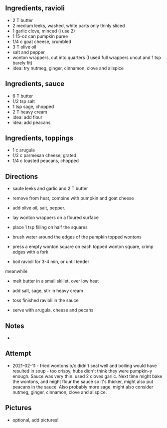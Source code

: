 ## Ingredients, ravioli
* 2 T butter
* 2 medium leeks, washed, white parts only thinly sliced
* 1 garlic clove, minced (i use 2)
* 1 15-oz can pumpkin puree
* 1/4 c goat cheese, crumbled
* 3 T olive oil
* salt and pepper
* wonton wrappers, cut into quarters (I used full wrappers uncut and 1 tsp barely fit)
* idea: try nutmeg, ginger, cinnamon, clove and allspice

## Ingredients, sauce
* 6 T butter
* 1/2 tsp salt
* 1 tsp sage, chopped
* 2 T heavy cream
* idea: add flour
* idea: add peacans

## Ingredients, toppings
* 1 c arugula
* 1/2 c parmesan cheese, grated
* 1/4 c toasted peacans, chopped

## Directions
* saute leeks and garlic and 2 T butter
* remove from heat, combine with pumpkin and goat cheese
* add olive oil, salt, pepper.

* lay wonton wrappers on a floured surface
* place 1 tsp filling on half the squares
* brush water around the edges of the pumpkin topped wontons
* press a empty wonton square on each topped wonton square, crimp edges with a fork
* boil ravioli for 3-4 min, or until tender

meanwhile
* melt butter in a small skillet, over low heat
* add salt, sage, stir in heavy cream

* toss finished ravioli in the sauce
* serve with arugula, cheese and pecans

## Notes
* 

## Attempt
* 2021-02-11 - fried wontons b/c didn't seal well and boiling would have resulted in soup - too crispy, hubs didn't think they were pumpkin-y enough. Sauce was very thin. used 2 cloves garlic. Next time might bake the wontons, and might flour the sauce so it's thicker, might also put peacans in the sauce. Also probably more sage. might also consider nutmeg, ginger, cinnamon, clove and allspice.

## Pictures
* optional, add pictures!
